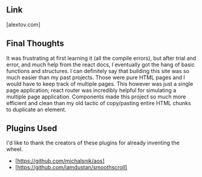 ## Link
[alextov.com]

## Final Thoughts
It was frustrating at first learning it (all the compile errors), but after trial and error, and much help
from the react docs, I eventually got the hang of basic functions and structures. I can definitely say that
building this site was so much easier than my past projects. Those were pure HTML pages and I would have to keep 
track of multiple pages. This however was just a single page application; react router was incredibly helpful for
simulating a multiple page application. Components made this project so much more efficient and clean than my 
old tactic of copy/pasting entire HTML chunks to duplicate an element.

## Plugins Used
I'd like to thank the creators of these plugins for already inventing the wheel.
* [https://github.com/michalsnik/aos]
* [https://github.com/iamdustan/smoothscroll]
